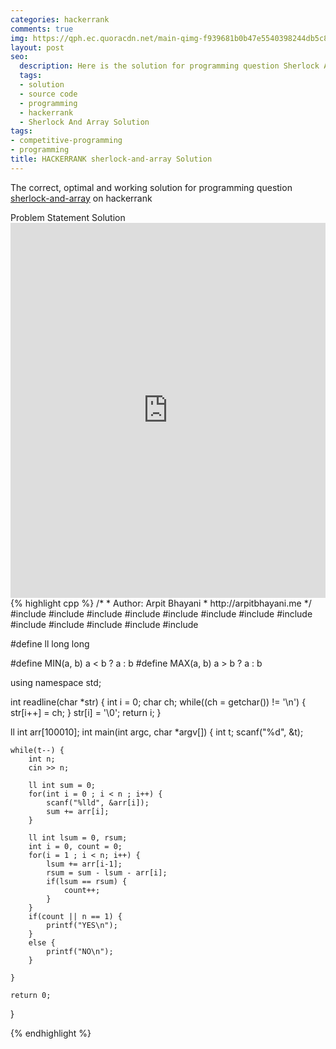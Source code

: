 ```yaml
---
categories: hackerrank
comments: true
img: https://qph.ec.quoracdn.net/main-qimg-f939681b0b47e5540398244db5c8966f?convert_to_webp=true
layout: post
seo:
  description: Here is the solution for programming question Sherlock And Array on hackerrank
  tags:
  - solution
  - source code
  - programming
  - hackerrank
  - Sherlock And Array Solution
tags:
- competitive-programming
- programming
title: HACKERRANK sherlock-and-array Solution
---
```

The correct, optimal and working solution for programming question [sherlock-and-array](https://www.hackerrank.com/challenges/sherlock-and-array) on hackerrank

<div class="ui secondary pointing large menu">
  <a class="grey item" data-tab="problem-statement">
    Problem Statement
  </a>
  <a class="active item grey" data-tab="solution">
    Solution
  </a>
</div>
<div class="ui bottom attached tab" data-tab="problem-statement">
    <iframe src="https://www.hackerrank.com/challenges/sherlock-and-array" width="100%" height="600px" style="overflow: scroll; border: none;"></iframe>
</div>
<div class="ui bottom attached active tab" data-tab="solution">
{% highlight cpp %}
/*
 *  Author: Arpit Bhayani
 *  http://arpitbhayani.me
 */
#include <cmath>
#include <cstdio>
#include <cstdlib>
#include <climits>
#include <deque>
#include <iostream>
#include <list>
#include <limits>
#include <map>
#include <queue>
#include <set>
#include <stack>
#include <vector>

#define ll long long

#define MIN(a, b) a < b ? a : b
#define MAX(a, b) a > b ? a : b

using namespace std;

int readline(char *str) {
    int i = 0;
    char ch;
    while((ch = getchar()) != '\n') {
        str[i++] = ch;
    }
    str[i] = '\0';
    return i;
}

ll int arr[100010];
int main(int argc, char *argv[]) {
    int t;
    scanf("%d", &t);

    while(t--) {
        int n;
        cin >> n;

        ll int sum = 0;
        for(int i = 0 ; i < n ; i++) {
            scanf("%lld", &arr[i]);
            sum += arr[i];
        }

        ll int lsum = 0, rsum;
        int i = 0, count = 0;
        for(i = 1 ; i < n; i++) {
            lsum += arr[i-1];
            rsum = sum - lsum - arr[i];
            if(lsum == rsum) {
                count++;
            }
        }
        if(count || n == 1) {
            printf("YES\n");
        }
        else {
            printf("NO\n");
        }

    }

    return 0;
}

{% endhighlight %}
</div>
